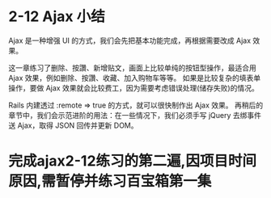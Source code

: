 # 2-12 Ajax 小结
Ajax 是一种增强 UI 的方式，我们会先把基本功能完成，再根据需要改成 Ajax 效果。

这一章练习了删除、按讚、新增贴文，画面上比较单纯的按钮型操作，最适合用 Ajax 效果，例如删除、按讚、收藏、加入购物车等等。
如果是比较复杂的填表单操作，要做 Ajax 效果就会比较费工，因为需要考虑错误处理(储存失败)的情况。

Rails 内建透过 :remote => true 的方式，就可以很快制作出 Ajax 效果。
再稍后的章节中，我们会示范进阶的用法：在一些情况下，我们必须手写 jQuery 去绑事件送 Ajax，取得 JSON 回传并更新 DOM。

# 完成ajax2-12练习的第二遍,因项目时间原因,需暂停并练习百宝箱第一集
